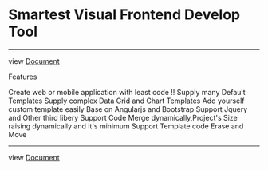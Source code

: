 # Smartest Visual Frontend Develop Tool 
----
view [Document](https://zhangcheck.github.io/cktool/)

Features

Create web or mobile application with least code !!
Supply many Default Templates
Supply complex Data Grid and Chart Templates
Add yourself custom template easily
Base on Angularjs and Bootstrap
Support Jquery and Other third libery
Support Code Merge dynamically,Project's Size raising dynamically and it's minimum
Support Template code Erase and Move

----
view [Document](https://zhangcheck.github.io/cktool/)